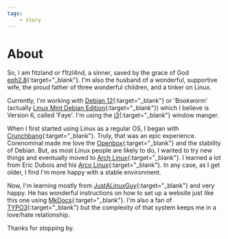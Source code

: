 ```yaml
---
tags:
    - story
---
```


# About

So, I am fitzland or f1tzl4nd, a sinner, saved by the grace of God [eph2.8](https://biblehub.com/ephesians/2-8.htm){:target="_blank"}. I'm also the husband of a wonderful, supportive wife, the proud father of three wonderful children, and a tinker on Linux. 

Currently, I'm working with [Debian 12](https://debian.org/bookworm){:target="_blank"} or 'Bookworm' (actually [Linux Mint Debian Edition](https://linuxmint.com/download_lmde.php){:target="_blank"}) which I believe is Version 6, called 'Faye'. I'm using the [i3](https://i3wm.org/){:target="_blank"} window manger. 

When I first started using Linux as a regular OS, I began with [Crunchbang](https://crunchbang.org/){:target="_blank"}. Truly, that was an epic experience. Corenominal made me love the [Openbox](https://openbox.org/){:target="_blank"} and the stability of Debian. But, as most Linux people are likely to do, I wanted to try new things and eventually moved to [Arch Linux](https://archlinux.org/){:target="_blank"}. I learned a lot from Eric Dubois and his [Arco Linux](https://www.arcolinuxd.com/){:target="_blank"}. In any case, as I get older, I find I'm more happy with a stable environment. 

Now, I'm learning mostly from [JustALinuxGuy](https://github.com/drewgrif){:target="_blank"} and very happy. He has wonderful instructions on how to set up a website just like this one using [MkDocs](https://www.mkdocs.org/){:target="_blank"}. I'm also a fan of [TYPO3](https://typo3.org/){:target="_blank"} but the complexity of that system keeps me in a love/hate relationship. 

Thanks for stopping by.
